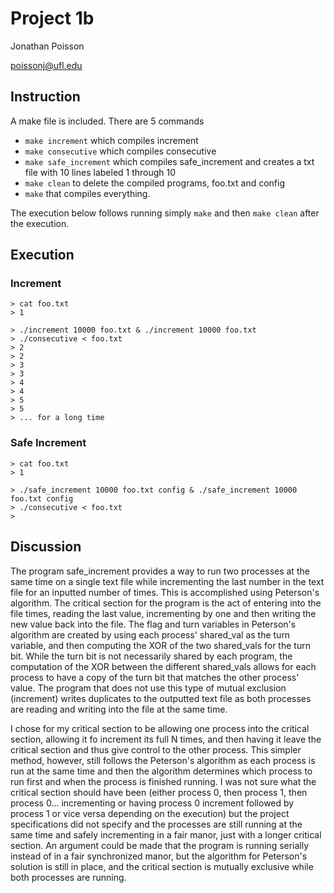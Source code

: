 # Project 1b

Jonathan Poisson

poissonj@ufl.edu

## Instruction

A make file is included. There are 5 commands

 * `make increment` which compiles increment
 * `make consecutive` which compiles consecutive
 * `make safe_increment` which compiles safe_increment and creates a txt file
    with 10 lines labeled 1 through 10
 * `make clean` to delete the compiled programs, foo.txt and config
 * `make` that compiles everything.

The execution below follows running simply `make` and then `make clean` after
the execution.

## Execution

### Increment

~~~
> cat foo.txt
> 1

> ./increment 10000 foo.txt & ./increment 10000 foo.txt
> ./consecutive < foo.txt
> 2
> 2
> 3
> 3
> 4
> 4
> 5
> 5
> ... for a long time
~~~
### Safe Increment

~~~
> cat foo.txt
> 1

> ./safe_increment 10000 foo.txt config & ./safe_increment 10000 foo.txt config
> ./consecutive < foo.txt
>
~~~

## Discussion

The program safe_increment provides a way to run two processes at the same time
on a single text file while incrementing the last number in the text file for
an inputted number of times. This is accomplished using Peterson's algorithm.
The critical section for the program is the act of entering into the file
times, reading the last value, incrementing by one and then writing the new
value back into the file. The flag and turn variables in Peterson's algorithm
are created by using each process' shared_val as the turn variable, and then
computing the XOR of the two shared_vals for the turn bit. While the turn bit
is not necessarily shared by each program, the computation of the XOR between
the different shared_vals allows for each process to have a copy of the turn
bit that matches the other process' value. The program that does not use this
type of mutual exclusion (increment) writes duplicates to the outputted text
file as both processes are reading and writing into the file at the same time.

I chose for my critical section to be allowing one process into the critical
section, allowing it fo increment its full N times, and then having it leave
the critical section and thus give control to the other process. This simpler
method, however, still follows the Peterson's algorithm as each process is run
at the same time and then the algorithm determines which process to run first
and when the process is finished running. I was not sure what the critical
section should have been (either process 0, then process 1, then process 0...
incrementing or having process 0 increment followed by process 1 or vice versa
depending on the execution) but the project specifications did not specify and
the processes are still running at the same time and safely incrementing in a
fair manor, just with a longer critical section. An argument could be made that
the program is running serially instead of in a fair synchronized manor, but
the algorithm for Peterson's solution is still in place, and the critical
section is mutually exclusive while both processes are running.

